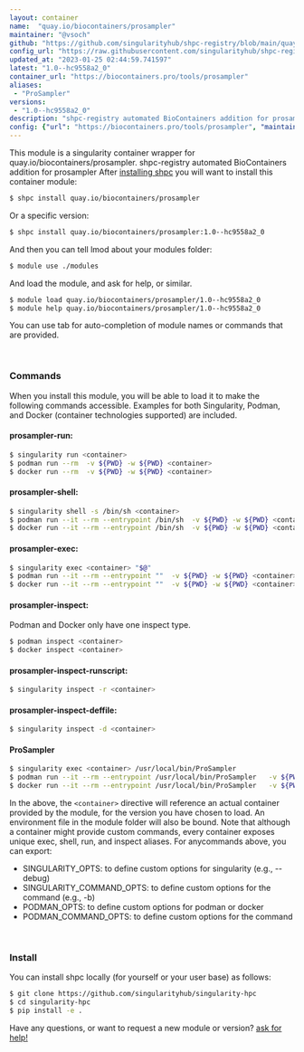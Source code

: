 ```yaml
---
layout: container
name:  "quay.io/biocontainers/prosampler"
maintainer: "@vsoch"
github: "https://github.com/singularityhub/shpc-registry/blob/main/quay.io/biocontainers/prosampler/container.yaml"
config_url: "https://raw.githubusercontent.com/singularityhub/shpc-registry/main/quay.io/biocontainers/prosampler/container.yaml"
updated_at: "2023-01-25 02:44:59.741597"
latest: "1.0--hc9558a2_0"
container_url: "https://biocontainers.pro/tools/prosampler"
aliases:
 - "ProSampler"
versions:
 - "1.0--hc9558a2_0"
description: "shpc-registry automated BioContainers addition for prosampler"
config: {"url": "https://biocontainers.pro/tools/prosampler", "maintainer": "@vsoch", "description": "shpc-registry automated BioContainers addition for prosampler", "latest": {"1.0--hc9558a2_0": "sha256:ba843787293490ba6ddfd410cb51331966095f4013ce845bdc308fb4183b1a0a"}, "tags": {"1.0--hc9558a2_0": "sha256:ba843787293490ba6ddfd410cb51331966095f4013ce845bdc308fb4183b1a0a"}, "docker": "quay.io/biocontainers/prosampler", "aliases": {"ProSampler": "/usr/local/bin/ProSampler"}}
---
```


This module is a singularity container wrapper for quay.io/biocontainers/prosampler.
shpc-registry automated BioContainers addition for prosampler
After [installing shpc](#install) you will want to install this container module:


```bash
$ shpc install quay.io/biocontainers/prosampler
```

Or a specific version:

```bash
$ shpc install quay.io/biocontainers/prosampler:1.0--hc9558a2_0
```

And then you can tell lmod about your modules folder:

```bash
$ module use ./modules
```

And load the module, and ask for help, or similar.

```bash
$ module load quay.io/biocontainers/prosampler/1.0--hc9558a2_0
$ module help quay.io/biocontainers/prosampler/1.0--hc9558a2_0
```

You can use tab for auto-completion of module names or commands that are provided.

<br>

### Commands

When you install this module, you will be able to load it to make the following commands accessible.
Examples for both Singularity, Podman, and Docker (container technologies supported) are included.

#### prosampler-run:

```bash
$ singularity run <container>
$ podman run --rm  -v ${PWD} -w ${PWD} <container>
$ docker run --rm  -v ${PWD} -w ${PWD} <container>
```

#### prosampler-shell:

```bash
$ singularity shell -s /bin/sh <container>
$ podman run --it --rm --entrypoint /bin/sh  -v ${PWD} -w ${PWD} <container>
$ docker run --it --rm --entrypoint /bin/sh  -v ${PWD} -w ${PWD} <container>
```

#### prosampler-exec:

```bash
$ singularity exec <container> "$@"
$ podman run --it --rm --entrypoint ""  -v ${PWD} -w ${PWD} <container> "$@"
$ docker run --it --rm --entrypoint ""  -v ${PWD} -w ${PWD} <container> "$@"
```

#### prosampler-inspect:

Podman and Docker only have one inspect type.

```bash
$ podman inspect <container>
$ docker inspect <container>
```

#### prosampler-inspect-runscript:

```bash
$ singularity inspect -r <container>
```

#### prosampler-inspect-deffile:

```bash
$ singularity inspect -d <container>
```


#### ProSampler

```bash
$ singularity exec <container> /usr/local/bin/ProSampler
$ podman run --it --rm --entrypoint /usr/local/bin/ProSampler   -v ${PWD} -w ${PWD} <container> -c " $@"
$ docker run --it --rm --entrypoint /usr/local/bin/ProSampler   -v ${PWD} -w ${PWD} <container> -c " $@"
```



In the above, the `<container>` directive will reference an actual container provided
by the module, for the version you have chosen to load. An environment file in the
module folder will also be bound. Note that although a container
might provide custom commands, every container exposes unique exec, shell, run, and
inspect aliases. For anycommands above, you can export:

 - SINGULARITY_OPTS: to define custom options for singularity (e.g., --debug)
 - SINGULARITY_COMMAND_OPTS: to define custom options for the command (e.g., -b)
 - PODMAN_OPTS: to define custom options for podman or docker
 - PODMAN_COMMAND_OPTS: to define custom options for the command

<br>

### Install

You can install shpc locally (for yourself or your user base) as follows:

```bash
$ git clone https://github.com/singularityhub/singularity-hpc
$ cd singularity-hpc
$ pip install -e .
```

Have any questions, or want to request a new module or version? [ask for help!](https://github.com/singularityhub/singularity-hpc/issues)